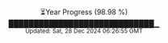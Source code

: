 <p align="center">
⏳Year Progress (98.98 %) <br>
█████████████████████████████▁ <br>
<sub>Updated: Sat, 28 Dec 2024 06:26:55 GMT</sub>
</p>

